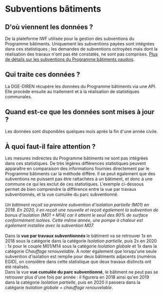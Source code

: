 <!--- Content retrieved by 'generate_doc_accordion_panels()' in fct_helpers.R & utils_helpers.R -->
<!--- Don't add linebreaks within paragraphs or use <br> tags inline, add empty line at the end, prefer plain HTML for links -->
# Subventions bâtiments

## D'où viennent les données ?

De la plateforme IWF utilisée pour la gestion des subventions du Programme bâtiments. Uniquement les subventions payées sont intégrées dans ces statistiques ; les demandes de subventions octroyées mais dont la réalisation des travaux n'ont pas été constatés, ne sont pas comprises. <a href='https://www.leprogrammebatiments.ch/fr/cantons/vaud/' target='_blank'>Plus de détails sur les subventions du Programme bâtiments vaudois</a>.

## Qui traite ces données ?

La DGE-DIREN récupère les données du Programme bâtiments via une API. Elle procède ensuite au traitement et à la réalisation de statistiques communales.

## Quand est-ce que les données sont mises à jour ?

Les données sont disponibles quelques mois après la fin d'une année civile. 

## À quoi faut-il faire attention ?

Les mesures indirectes du Programme bâtiments ne sont pas intégrées dans ces statistiques. De très légères différences statistiques peuvent apparaître en comparaison des informations fournies directement par le Programme bâtiments car la méthode diffère. Il se peut également que des subventions ne puissent pas être rattachées à un bâtiment, et donc à une commune ce qui les exclut de ces statistiques. L'exemple ci-dessous permet de bien comprendre la différence entre la vue par travaux subventionnés, et la vue cumulée du parc subventionné.
<br><br>
<em>Un bâtiment reçoit sa première subvention d'isolation partielle (M01) en 2018. En 2020, il en reçoit une nouvelle et reçoit également la subvention de bonus d'isolation (M01 + M14) car il atteint le seuil des 90% de surface conformément isolées. Cette même année, une pompe à chaleur est également installée avec la subvention M07.
</em>
<br><br>
Dans la <strong>vue par travaux subventionnés </strong> le bâtiment va se retrouver 1x en 2018 sous la catégorie dans la catégorie <em>Isolation partielle</em>, puis 2x en 2020 : 1x pour le couple M01/M14 sous la catégorie <em>Isolation globale</em> et 1x dans la catégorie <em>Chauffage renouvelable</em>. À noter également que lorsqu'une seule subvention d'isolation est remplie pour deux bâtiments adjacents (numéros EGID), on considère dans cette statistique que deux travaux distincts ont été réalisés.
<br>
Dans la vue <strong>vue cumulée du parc subventionné</strong>, le bâtiment ne peut pas se retrouver plus d'une fois par année : il figurera en 2018 ainsi qu'en 2019 dans la catégorie <em>Isolation partielle</em>, puis en 2020 il passera dans la catégorie <em>Isolation globale + chauffage renouvelable</em>. 
